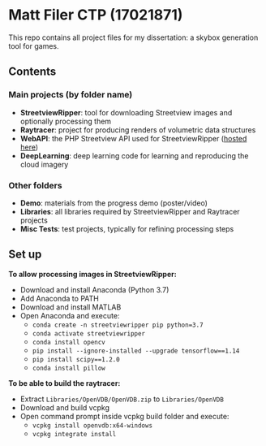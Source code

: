 # Matt Filer CTP (17021871)

This repo contains all project files for my dissertation: a skybox generation tool for games.

## Contents

### Main projects (by folder name)
- **StreetviewRipper**: tool for downloading Streetview images and optionally processing them
- **Raytracer**: project for producing renders of volumetric data structures
- **WebAPI**: the PHP Streetview API used for StreetviewRipper ([hosted here](http://streetview.mattfiler.co.uk))
- **DeepLearning**: deep learning code for learning and reproducing the cloud imagery

### Other folders
- **Demo**: materials from the progress demo (poster/video)
- **Libraries**: all libraries required by StreetviewRipper and Raytracer projects
- **Misc Tests**: test projects, typically for refining processing steps


## Set up

**To allow processing images in StreetviewRipper:**

- Download and install Anaconda (Python 3.7)
- Add Anaconda to PATH
- Download and install MATLAB
- Open Anaconda and execute:
    - `conda create -n streetviewripper pip python=3.7`
    - `conda activate streetviewripper`
    - `conda install opencv`
    - `pip install --ignore-installed --upgrade tensorflow==1.14`
    - `pip install scipy==1.2.0`
    - `conda install pillow`
    
**To be able to build the raytracer:**

- Extract `Libraries/OpenVDB/OpenVDB.zip` to `Libraries/OpenVDB`
- Download and build vcpkg
- Open command prompt inside vcpkg build folder and execute:
    - `vcpkg install openvdb:x64-windows`
    - `vcpkg integrate install`
